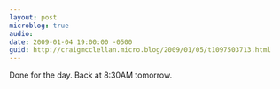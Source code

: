 ```yaml
---
layout: post
microblog: true
audio: 
date: 2009-01-04 19:00:00 -0500
guid: http://craigmcclellan.micro.blog/2009/01/05/t1097503713.html
---
```

Done for the day. Back at 8:30AM tomorrow.
